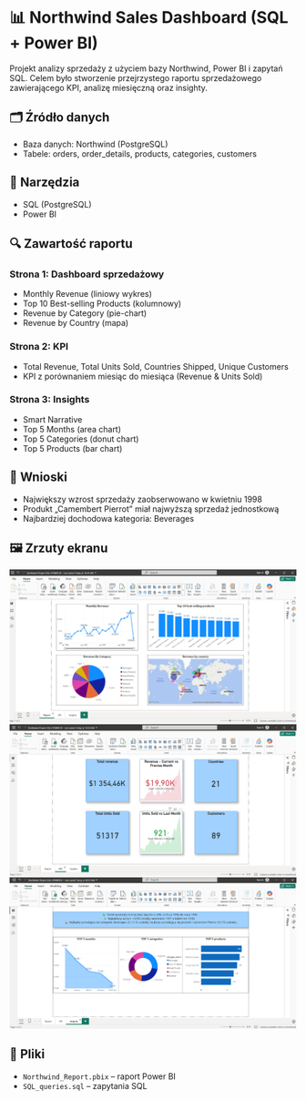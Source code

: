 # 📊 Northwind Sales Dashboard (SQL + Power BI)

Projekt analizy sprzedaży z użyciem bazy Northwind, Power BI i zapytań SQL. Celem było stworzenie przejrzystego raportu sprzedażowego zawierającego KPI, analizę miesięczną oraz insighty.

## 🗂️ Źródło danych
- Baza danych: Northwind (PostgreSQL)
- Tabele: orders, order_details, products, categories, customers

## 🧰 Narzędzia
- SQL (PostgreSQL)
- Power BI

## 🔍 Zawartość raportu

### Strona 1: Dashboard sprzedażowy
- Monthly Revenue (liniowy wykres)
- Top 10 Best-selling Products (kolumnowy)
- Revenue by Category (pie-chart)
- Revenue by Country (mapa)

### Strona 2: KPI
- Total Revenue, Total Units Sold, Countries Shipped, Unique Customers
- KPI z porównaniem miesiąc do miesiąca (Revenue & Units Sold)

### Strona 3: Insights
- Smart Narrative
- Top 5 Months (area chart)
- Top 5 Categories (donut chart)
- Top 5 Products (bar chart)

## 🧠 Wnioski
- Największy wzrost sprzedaży zaobserwowano w kwietniu 1998
- Produkt „Camembert Pierrot” miał najwyższą sprzedaż jednostkową
- Najbardziej dochodowa kategoria: Beverages

## 🖼️ Zrzuty ekranu
![Zobacz Dashboard](screenshots/Dashboard.png)
![Zobacz KPI](screenshots/KPI.png)
![Zobacz Insights](screenshots/Insights.png)

## 📁 Pliki
- `Northwind_Report.pbix` – raport Power BI
- `SQL_queries.sql` – zapytania SQL
